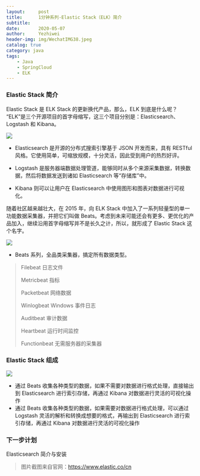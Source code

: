 ```yaml
---
layout:     post
title:      1分钟系列-Elastic Stack（ELK）简介
subtitle:   
date:       2020-05-07
author:     Yezhiwei
header-img: img/WechatIMG38.jpeg
catalog: true
category: java
tags:
    - Java
    - SpringCloud
    - ELK
---
```


### Elastic Stack 简介

Elastic Stack 是 ELK Stack 的更新换代产品，那么，ELK 到底是什么呢？ “ELK”是三个开源项目的首字母缩写，这三个项目分别是：Elasticsearch、Logstash 和 Kibana。

![](https://tva1.sinaimg.cn/large/007S8ZIlly1gej3x4tlavj30t00jywes.jpg)

* Elasticsearch 是开源的分布式搜索引擎基于 JSON 开发而来，具有 RESTful 风格。它使用简单，可缩放规模，十分灵活，因此受到用户的热烈好评。

* Logstash 是服务器端数据处理管道，能够同时从多个来源采集数据，转换数据，然后将数据发送到诸如 Elasticsearch 等“存储库”中。

* Kibana 则可以让用户在 Elasticsearch 中使用图形和图表对数据进行可视化。

随着社区越来越壮大，在 2015 年，向 ELK Stack 中加入了一系列轻量型的单一功能数据采集器，并把它们叫做 Beats。考虑到未来可能还会有更多、更优化的产品加入，继续沿用首字母缩写并不是长久之计，所以，就形成了 Elastic Stack 这个名字。

![](https://tva1.sinaimg.cn/large/007S8ZIlly1gej4cilvdvj30ux0u0q47.jpg)

* Beats 系列，全品类采集器，搞定所有数据类型。

> Filebeat 日志文件
> 
> Metricbeat 指标
> 
> Packetbeat 网络数据
> 
> Winlogbeat Windows 事件日志
> 
> Auditbeat 审计数据
> 
> Heartbeat 运行时间监控
> 
> Functionbeat 无需服务器的采集器

### Elastic Stack 组成

![](https://tva1.sinaimg.cn/large/007S8ZIlly1gej4ntyelnj30v00iudj2.jpg)

* 通过 Beats 收集各种类型的数据，如果不需要对数据进行格式处理，直接输出到 Elasticsearch 进行索引存储，再通过 Kibana 对数据进行灵活的可视化操作
* 通过 Beats 收集各种类型的数据，如果需要对数据进行格式处理，可以通过 Logstash 灵活的解析和转换成想要的格式，再输出到 Elasticsearch 进行索引存储，再通过 Kibana 对数据进行灵活的可视化操作

### 下一步计划

Elasticsearch 简介与安装


> 图片截图来自官网：https://www.elastic.co/cn

